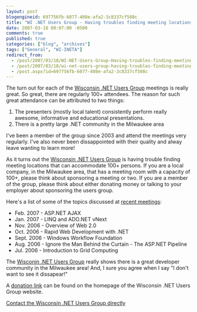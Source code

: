 ```yaml
---
layout: post
blogengineid: 697756fb-6077-408e-afa2-3c8337cf508c
title: "WI .NET Users Group - Having troubles finding meeting locations!"
date: 2007-03-18 00:07:00 -0500
comments: true
published: true
categories: ["blog", "archives"]
tags: ["General", "WI-INETA"]
redirect_from: 
  - /post/2007/03/18/WI-NET-Users-Group-Having-troubles-finding-meeting-locations!
  - /post/2007/03/18/wi-net-users-group-having-troubles-finding-meeting-locations!
  - /post.aspx?id=697756fb-6077-408e-afa2-3c8337cf508c
---
```

<!-- more -->


The turn out for each of the <a href="http://wi-ineta.org">Wisconsin .NET Users Group</a> meetings is really great. So great, there are regularly 100+ attendees. The reason for such great attendance can be attributed to two things:

<ol>
	<li>The presenters (mostly local talent) consistently perform really awesome, informative and educational presentations.</li>
	<li>There is a pretty large .NET community in the Milwaukee area</li>
</ol>


I&#39;ve been a member of the group since 2003 and attend the meetings very regularly. I&#39;ve also never been dissappointed with their quality and alway leave wanting to learn more!



As it turns out the <a href="http://wi-ineta.org">Wisconsin .NET Users Group</a> is having trouble finding meeting locations that can accommodate 100+ persons. If you are a local company, in the Milwaukee area, that has a meeting room with a capacity of 100+, please think about sponsoring a meeting or two. If you are a member of the group, please think about either donating money or talking to your employer about sponsoring the users group.



Here&#39;s a list of some of the topics discussed at <a href="http://wi-ineta.org/DesktopDefault.aspx?tabid=58">recent meetings</a>:

<ul>
	<li>Feb. 2007 - ASP.NET AJAX</li>
	<li>Jan. 2007 - LINQ and ADO.NET vNext</li>
	<li>Nov. 2006 - Overview of Web 2.0</li>
	<li>Oct. 2006 - Rapid Web Development with .NET</li>
	<li>Sept. 2006 - Windows Workflow Foundation</li>
	<li>Aug. 2006 - Ignore the Man Behind the Curtain - The ASP.NET Pipeline</li>
	<li>Jul. 2006 - Introduction to Grid Computing</li>
</ul>


The <a href="http://wi-ineta.org">Wisconin .NET Users Group</a> really shows there is a great developer community in the Milwaukee area! And, I sure you agree when I say &quot;I don&#39;t want to see it dissapear!&quot;



A <a href="http://wi-ineta.org">donation link</a> can be found on the homepage of the Wisconsin .NET Users Group website.



<a href="http://wi-ineta.org/DesktopDefault.aspx?tabid=60">Contact the Wisconsin .NET Users Group directly</a>

